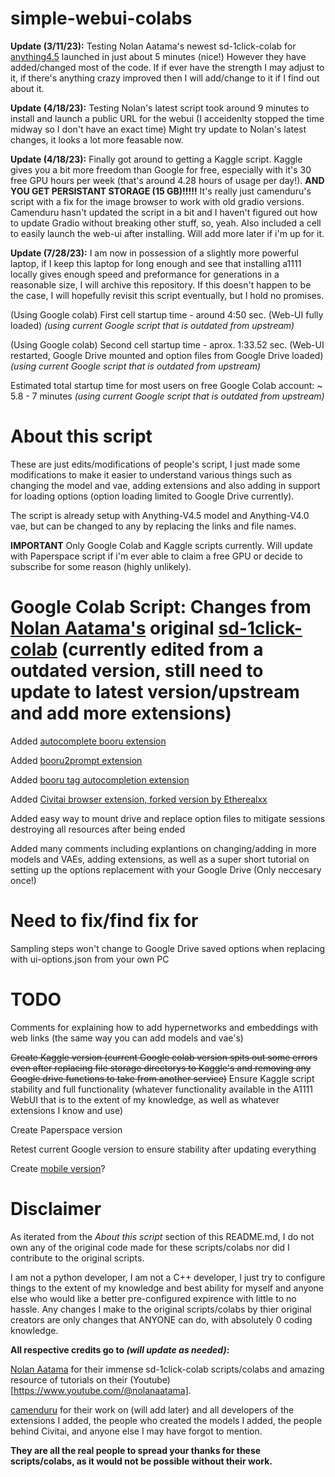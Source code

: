 # simple-webui-colabs

**Update (3/11/23):** Testing Nolan Aatama's newest sd-1click-colab for [anything4.5](https://colab.research.google.com/github/nolanaatama/sd-1click-colab/blob/main/anythingv4.5.ipynb) launched in just about 5 minutes (nice!) However they have added/changed most of the code. If if ever have the strength I may adjust to it, if there's anything crazy improved then I will add/change to it if I find out about it.

**Update (4/18/23):** Testing Nolan's latest script took around 9 minutes to install and launch a public URL for the webui (I acceidenlty stopped the time midway so I don't have an exact time) Might try update to Nolan's latest changes, it looks a lot more feasable now.

**Update (4/18/23):** Finally got around to getting a Kaggle script. Kaggle gives you a bit more freedom than Google for free, especially with it's 30 free GPU hours per week (that's around 4.28 hours of usage per day!). **AND YOU GET PERSISTANT STORAGE (15 GB)!!!!!** It's really just camenduru's script with a fix for the image browser to work with old gradio versions. Camenduru hasn't updated the script in a bit and I haven't figured out how to update Gradio without breaking other stuff, so, yeah. Also included a cell to easily launch the web-ui after installing. Will add more later if i'm up for it.

**Update (7/28/23):** I am now in possession of a slightly more powerful laptop, if I keep this laptop for long enough and see that installing a1111 locally gives enough speed and preformance for generations in a reasonable size, I will archive this repository. If this doesn't happen to be the case, I will hopefully revisit this script eventually, but I hold no promises.

(Using Google colab) First cell startup time - around 4:50 sec. (Web-UI fully loaded) *(using current Google script that is outdated from upstream)*

(Using Google colab) Second cell startup time - aprox. 1:33.52 sec. (Web-UI restarted, Google Drive mounted and option files from Google Drive loaded) *(using current Google script that is outdated from upstream)*


Estimated total startup time for most users on free Google Colab account: ~ 5.8 - 7 minutes *(using current Google script that is outdated from upstream)*



# About this script

These are just edits/modifications of people's script, I just made some modifications to make it easier to understand various things such as changing the model and vae, adding extensions and also adding in support for loading options (option loading limited to Google Drive currently).

The script is already setup with Anything-V4.5 model and Anything-V4.0 vae, but can be changed to any by replacing the links and file names.

**IMPORTANT** Only Google Colab and Kaggle scripts currently. Will update with Paperspace script if i'm ever able to claim a free GPU or decide to subscribe for some reason (highly unlikely).



# Google Colab Script: Changes from [Nolan Aatama's](https://github.com/nolanaatama) original [sd-1click-colab](https://github.com/nolanaatama/sd-1click-colab) (currently edited from a outdated version, still need to update to latest version/upstream and add more extensions)
     
Added [autocomplete booru extension](https://github.com/DominikDoom/a1111-sd-webui-tagcomplete)

Added [booru2prompt extension](https://github.com/Malisius/booru2prompt)

Added [booru tag autocompletion extension](https://github.com/DominikDoom/a1111-sd-webui-tagcomplete)

Added [Civitai browser extension, forked version by Etherealxx](https://github.com/etherealxx/sd-civitai-browser)

Added easy way to mount drive and replace option files to mitigate sessions destroying all resources after being ended

Added many comments including explantions on changing/adding in more models and VAEs, adding extensions, as well as a super short tutorial on setting up the options replacement with your Google Drive (Only neccesary once!)

# Need to fix/find fix for

Sampling steps won't change to Google Drive saved options when replacing with ui-options.json from your own PC

# TODO

Comments for explaining how to add hypernetworks and embeddings with web links (the same way you can add models and vae's)

~~Create Kaggle version (current Google colab version spits out some errors even after replacing file storage directorys to Kaggle's and removing any Google drive functions to take from another service)~~ Ensure Kaggle script stability and full functionality (whatever functionality available in the A1111 WebUI that is to the extent of my knowledge, as well as whatever extensions I know and use)

Create Paperspace version

Retest current Google version to ensure stability after updating everything

Create [mobile version](https://github.com/nolanaatama/sd-1click-colab-mobile)? 

# Disclaimer

As iterated from the *About this script* section of this README.md, I do not own any of the original code made for these scripts/colabs nor did I contribute to the original scripts.

I am not a python developer, I am not a C++ developer, I just try to configure things to the extent of my knowledge and best ability for myself and anyone else who would like a better pre-configured expirence with little to no hassle. Any changes I make to the original scripts/colabs by thier original creators are only changes that ANYONE can do, with absolutely 0 coding knowledge.

**All respective credits go to _(will update as needed)_:**

[Nolan Aatama](https://github.com/nolanaatama) for their immense sd-1click-colab scripts/colabs and amazing resource of tutorials on their (Youtube)[https://www.youtube.com/@nolanaatama].

[camenduru](https://linktr.ee/camenduru) for their work on (will add later)
and all developers of the extensions I added, the people who created the models I added, the people behind Civitai, and anyone else I may have forgot to mention.

**They are all the real people to spread your thanks for these scripts/colabs, as it would not be possible without their work.**
